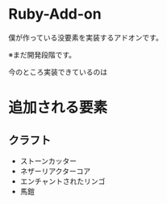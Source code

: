 # Ruby-Add-on
僕が作っている没要素を実装するアドオンです。

※まだ開発段階です。

今のところ実装できているのは

# 追加される要素
## クラフト
* ストーンカッター
* ネザーリアクターコア
* エンチャントされたリンゴ
* 馬鎧

